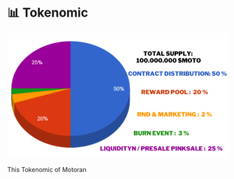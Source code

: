 # 📊 Tokenomic

![](<../.gitbook/assets/Total supply 100.000.000 $moto.png>)

This Tokenomic of Motoran
